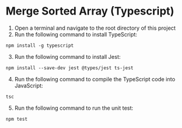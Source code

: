 # Merge Sorted Array (Typescript)

1. Open a terminal and navigate to the root directory of this project
2. Run the following command to install TypeScript: 
```
npm install -g typescript
```
3. Run the following command to install Jest:
```
npm install --save-dev jest @types/jest ts-jest
```
4. Run the following command to compile the TypeScript code into JavaScript:
```
tsc
```
5. Run the following command to run the unit test:
```
npm test
```
